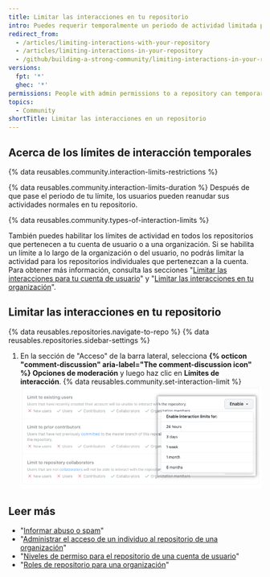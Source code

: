 ```yaml
---
title: Limitar las interacciones en tu repositorio
intro: Puedes requerir temporalmente un periodo de actividad limitada para usuarios específicos en un repositorio público.
redirect_from:
  - /articles/limiting-interactions-with-your-repository
  - /articles/limiting-interactions-in-your-repository
  - /github/building-a-strong-community/limiting-interactions-in-your-repository
versions:
  fpt: '*'
  ghec: '*'
permissions: People with admin permissions to a repository can temporarily limit interactions in that repository.
topics:
  - Community
shortTitle: Limitar las interacciones en un repositorio
---
```


## Acerca de los límites de interacción temporales

{% data reusables.community.interaction-limits-restrictions %}

{% data reusables.community.interaction-limits-duration %} Después de que pase el periodo de tu límite, los usuarios pueden reanudar sus actividades normales en tu repositorio.

{% data reusables.community.types-of-interaction-limits %}

También puedes habilitar los límites de actividad en todos los repositorios que pertenecen a tu cuenta de usuario o a una organización. Si se habilita un límite a lo largo de la organización o del usuario, no podrás limitar la actividad para los repositorios individuales que pertenezcan a la cuenta. Para obtener más información, consulta las secciones "[Limitar las interacciones para tu cuenta de usuario](/communities/moderating-comments-and-conversations/limiting-interactions-for-your-user-account)" y "[Limitar las interacciones en tu organización](/communities/moderating-comments-and-conversations/limiting-interactions-in-your-organization)".

## Limitar las interacciones en tu repositorio

{% data reusables.repositories.navigate-to-repo %}
{% data reusables.repositories.sidebar-settings %}
1. En la sección de "Acceso" de la barra lateral, selecciona **{% octicon "comment-discussion" aria-label="The comment-discussion icon" %} Opciones de moderación** y luego haz clic en **Límites de interacción**.
{% data reusables.community.set-interaction-limit %}
  ![Opciones de límites de interacción temporarios](/assets/images/help/repository/temporary-interaction-limits-options.png)

## Leer más
- "[Informar abuso o spam](/communities/maintaining-your-safety-on-github/reporting-abuse-or-spam)"
- "[Administrar el acceso de un individuo al repositorio de una organización](/articles/managing-an-individual-s-access-to-an-organization-repository)"
- "[Niveles de permiso para el repositorio de una cuenta de usuario](/articles/permission-levels-for-a-user-account-repository)"
- "[Roles de repositorio para una organización](/organizations/managing-access-to-your-organizations-repositories/repository-roles-for-an-organization)"

